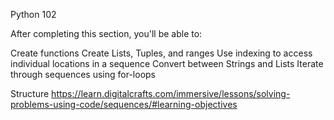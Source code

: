 Python 102

After completing this section, you'll be able to:

Create functions
Create Lists, Tuples, and ranges
Use indexing to access individual locations in a sequence
Convert between Strings and Lists
Iterate through sequences using for-loops

Structure
https://learn.digitalcrafts.com/immersive/lessons/solving-problems-using-code/sequences/#learning-objectives
